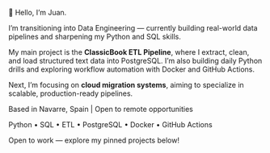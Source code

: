 👋 Hello, I’m Juan.

I’m transitioning into Data Engineering — currently building real-world data pipelines and sharpening my Python and SQL skills.

My main project is the **ClassicBook ETL Pipeline**, where I extract, clean, and load structured text data into PostgreSQL. I’m also building daily Python drills and exploring workflow automation with Docker and GitHub Actions.

Next, I’m focusing on **cloud migration systems**, aiming to specialize in scalable, production-ready pipelines.

Based in Navarre, Spain | Open to remote opportunities

Python • SQL • ETL • PostgreSQL • Docker • GitHub Actions  

Open to work — explore my pinned projects below!
